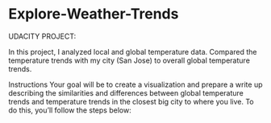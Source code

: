 # Explore-Weather-Trends

UDACITY PROJECT:

In this project, I analyzed local and global temperature data.
Compared the temperature trends with my city (San Jose) to overall global temperature trends.

Instructions Your goal will be to create a visualization and prepare a write up describing the similarities and differences between global temperature trends and temperature trends in the closest big city to where you live. To do this, you’ll follow the steps below:
